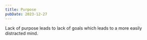 ```yaml
---
title: Purpose
pubDate: 2023-12-27
---
```


Lack of purpose leads to lack of goals which leads to a more easily distracted mind.
